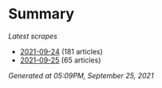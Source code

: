 # Summary
*Latest scrapes*
* [2021-09-24](https://github.com/nuuuwan/news_lk/blob/data/news_lk.2021-09-24.json) (181 articles)
* [2021-09-25](https://github.com/nuuuwan/news_lk/blob/data/news_lk.2021-09-25.json) (65 articles)

*Generated at 05:09PM, September 25, 2021*